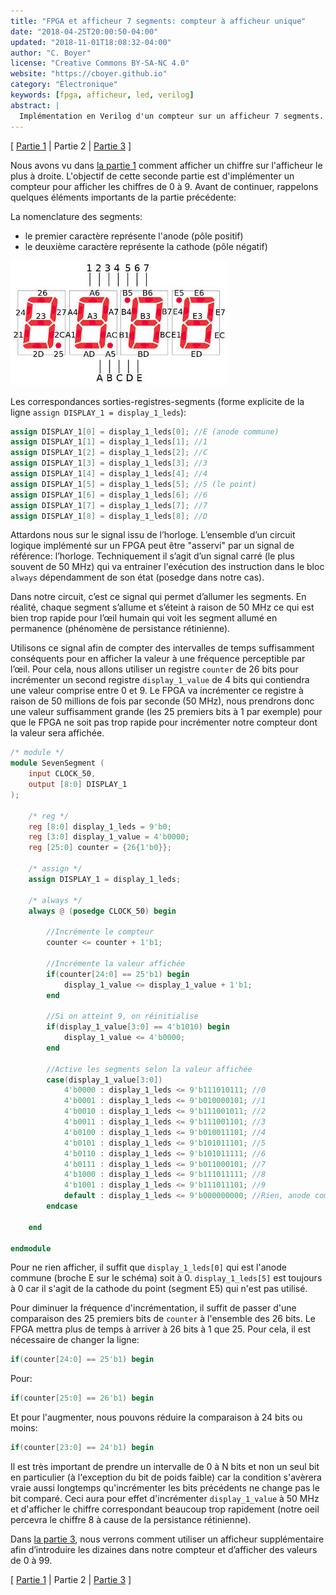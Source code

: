 ```yaml
---
title: "FPGA et afficheur 7 segments: compteur à afficheur unique"
date: "2018-04-25T20:00:50-04:00"
updated: "2018-11-01T18:08:32-04:00"
author: "C. Boyer"
license: "Creative Commons BY-SA-NC 4.0"
website: "https://cboyer.github.io"
category: "Électronique"
keywords: [fpga, afficheur, led, verilog]
abstract: |
  Implémentation en Verilog d'un compteur sur un afficheur 7 segments.
---
```


[ [Partie 1](../fpga-afficheur-7-segments-introduction/) | Partie 2 | [Partie 3](../fpga-afficheur-7-segments-compteurs-multiples/) ]

Nous avons vu dans [la partie 1](../fpga-afficheur-7-segments-introduction/) comment afficher un chiffre sur l'afficheur le plus à droite. L'objectif de cette seconde partie est d'implémenter un compteur pour afficher les chiffres de 0 à 9.
Avant de continuer, rappelons quelques éléments importants de la partie précédente:

La nomenclature des segments:

- le premier caractère représente l'anode (pôle positif)
- le deuxième caractère représente la cathode (pôle négatif)

![Schéma annoté](../fpga-afficheur-7-segments-introduction/7segments_schema_labels.jpg)

Les correspondances sorties-registres-segments (forme explicite de la ligne `assign DISPLAY_1 = display_1_leds`):

```verilog
assign DISPLAY_1[0] = display_1_leds[0]; //E (anode commune)
assign DISPLAY_1[1] = display_1_leds[1]; //1
assign DISPLAY_1[2] = display_1_leds[2]; //C
assign DISPLAY_1[3] = display_1_leds[3]; //3
assign DISPLAY_1[4] = display_1_leds[4]; //4
assign DISPLAY_1[5] = display_1_leds[5]; //5 (le point)
assign DISPLAY_1[6] = display_1_leds[6]; //6
assign DISPLAY_1[7] = display_1_leds[7]; //7
assign DISPLAY_1[8] = display_1_leds[8]; //D
```

Attardons nous sur le signal issu de l’horloge. L’ensemble d’un circuit logique implémenté sur un FPGA peut être "asservi" par un signal de référence: l’horloge. Techniquement il s’agit d’un signal carré (le plus souvent de 50 MHz) qui va entrainer l'exécution des instruction dans le bloc `always` dépendamment de son état (posedge dans notre cas).

Dans notre circuit, c’est ce signal qui permet d’allumer les segments. En réalité, chaque segment s’allume et s’éteint à raison de 50 MHz ce qui est bien trop rapide pour l’œil humain qui voit les segment allumé en permanence (phénomène de persistance rétinienne).

Utilisons ce signal afin de compter des intervalles de temps suffisamment conséquents pour en afficher la valeur à une fréquence perceptible par l’œil. Pour cela, nous allons utiliser un registre `counter` de 26 bits pour incrémenter un second registre `display_1_value` de 4 bits qui contiendra une valeur comprise entre 0 et 9. Le FPGA va incrémenter ce registre à raison de 50 millions de fois par seconde (50 MHz), nous prendrons donc une valeur suffisamment grande (les 25 premiers bits à 1 par exemple) pour que le FPGA ne soit pas trop rapide pour incrémenter notre compteur dont la valeur sera affichée.

```verilog
/* module */
module SevenSegment (
	input CLOCK_50,
	output [8:0] DISPLAY_1
);

	/* reg */
	reg [8:0] display_1_leds = 9'b0;
	reg [3:0] display_1_value = 4'b0000;
	reg [25:0] counter = {26{1'b0}};

	/* assign */
	assign DISPLAY_1 = display_1_leds;

	/* always */
	always @ (posedge CLOCK_50) begin

		//Incrémente le compteur
		counter <= counter + 1'b1;

		//Incrémente la valeur affichée
		if(counter[24:0] == 25'b1) begin
			display_1_value <= display_1_value + 1'b1;
		end

		//Si on atteint 9, on réinitialise
		if(display_1_value[3:0] == 4'b1010) begin
			display_1_value <= 4'b0000;
		end

		//Active les segments selon la valeur affichée
		case(display_1_value[3:0])
			4'b0000 : display_1_leds <= 9'b111010111; //0
			4'b0001 : display_1_leds <= 9'b010000101; //1
			4'b0010 : display_1_leds <= 9'b111001011; //2
			4'b0011 : display_1_leds <= 9'b111001101; //3
			4'b0100 : display_1_leds <= 9'b010011101; //4
			4'b0101 : display_1_leds <= 9'b101011101; //5
			4'b0110 : display_1_leds <= 9'b101011111; //6
			4'b0111 : display_1_leds <= 9'b011000101; //7
			4'b1000 : display_1_leds <= 9'b111011111; //8
			4'b1001 : display_1_leds <= 9'b111011101; //9
			default : display_1_leds <= 9'b000000000; //Rien, anode commune à 0
		endcase

	end

endmodule
```

Pour ne rien afficher, il suffit que `display_1_leds[0]` qui est l'anode commune (broche E sur le schéma) soit à 0. `display_1_leds[5]` est toujours à 0 car il s'agit de la cathode du point (segment E5) qui n'est pas utilisé.

Pour diminuer la fréquence d'incrémentation, il suffit de passer d'une comparaison des 25 premiers bits de `counter` à l'ensemble des 26 bits. Le FPGA mettra plus de temps à arriver à 26 bits à 1 que 25.
Pour cela, il est nécessaire de changer la ligne:

```verilog
if(counter[24:0] == 25'b1) begin
```
Pour:
```verilog
if(counter[25:0] == 26'b1) begin
```

Et pour l'augmenter, nous pouvons réduire la comparaison à 24 bits ou moins:
```verilog
if(counter[23:0] == 24'b1) begin
```

Il est très important de prendre un intervalle de 0 à N bits et non un seul bit en particulier (à l'exception du bit de poids faible) car la condition s'avèrera vraie aussi longtemps qu'incrémenter les bits précédents ne change pas le bit comparé. Ceci aura pour effet d'incrémenter `display_1_value` à 50 MHz et d'afficher le chiffre correspondant beaucoup trop rapidement (notre oeil percevra le chiffre 8 à cause de la persistance rétinienne).

Dans [la partie 3](../fpga-afficheur-7-segments-compteurs-multiples/), nous verrons comment utiliser un afficheur supplémentaire afin d’introduire les dizaines dans notre compteur et d’afficher des valeurs de 0 à 99.


[ [Partie 1](../fpga-afficheur-7-segments-introduction/) | Partie 2 | [Partie 3](../fpga-afficheur-7-segments-compteurs-multiples/) ]
